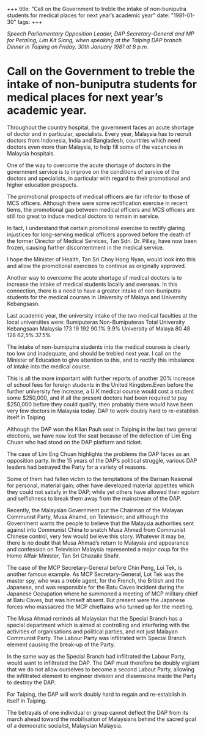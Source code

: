 +++ 
title: "Call on the Government to treble the intake of non-buniputra students for medical places for next year’s academic year"
date: "1981-01-30"
tags:
+++

_Speech Parliamentary Opposition Leader, DAP Secretary-General and MP for Petaling, Lim Kit Siang, when speaking at the Taiping DAP branch Dinner in Taiping on Friday, 30th January 1981 at 8 p.m._

# Call on the Government to treble the intake of non-buniputra students for medical places for next year’s academic year.

Throughout the country hospital, the government faces an acute shortage of doctor and in particular, specialists. Every year, Malaysia has to recruit doctors from Indonesia, India and Bangladesh, countries which need doctors even more than Malaysia, to help fill some of the vacancies in Malaysia hospitals.</u>

One of the way to overcome the acute shortage of doctors in the government service is to improve on the conditions of service of the doctors and specialists, in particular with regard to their promotional and higher education prospects.

The promotional prospects of medical officers are far inferior to those of MCS officers. Although there were some rectification exercise in recent tiems, the promotional gap between medical officers and MCS officers are still too great to induce medical doctors to remain in service.

In fact, I understand that certain promotional exercise to rectify glaring injustices for long-serving medical officers approved before the death of the former Director of Medical Services, Tan Sdri. Dr. Pillay, have now been frozen, causing further discontentment in the medical service.

I hope the Minister of Health, Tan Sri Choy Hong Nyan, would look into this and allow the promotional exercises to continue as originally approved.

Another way to overcome the acute shortage of medical doctors is to increase the intake of medical students locally and overseas. In this connection, there is a need to have a greater intake of non-buniputra students for the medical courses in University of Malaya and University Kebangsasn.

Last academic year, the university intake of the two medical faculties at the local universities were:
					Bumiputeras	Non-Bumiputeras	Total
University Kebangsaan Malaysia	173		19		192
					90.1%			9.9%
University of Malaya			80			48		128
					62,5%			37.5%

The intake of non-bumiputra students into the medical courses is clearly too low and inadequate, and should be trebled next year. I call on the Minister of Education to give attention to this, and to rectify this imbalance of intake into the medical course.

This is all the more important with further reports of another 20% increase of school fees for foreign students in the United Kingdom.Even before the further university fee increase, a U.K medical course would cost a student some $250,000, and if all the present doctors had been required to pay $250,000 before they could qualify, then probably there would have been very few doctors in Malaysia today.
DAP to work doubly hard to re-establish itself in Taiping

Although the DAP won the Klian Pauh seat  in Taiping in the last two general elections, we have now lost the seat because of the defection of Lim Eng Chuan who had stood on the DAP platform and ticket.

The case of Lim Eng Chuan highlights the problems the DAP faces as an opposition party. In the 15 years of the DAP’s political struggle, various DAP leaders had betrayed the Party for a variety of reasons.

Some of them had fallen victim to the temptations of the Barisan Nasional for personal, material gain; other have developed material appetites which they could not satisfy in the DAP; while yet others have allowed their egoism and selfishness to break them away from the mainstream of the DAP.

Recently, the Malaysian Government put the Chairman of the Malayan Communist Party, Musa Ahamd, on Television; and although the Government wants the people to believe that the Malaysia authorities sent against into Communist China to snatch Musa Ahmad from Communist Chinese control, very few would believe this story. Whatever it may be, there is no doubt that Musa Ahmad’s return to Malaysia and appearance and confession on Television Malaysia represented a major coup for the Home Affair Minister, Tan Sri Ghazalie Shafir.

The case of the MCP Secretary-General before Chin Peng, Loi Tek, is another famous example. As MCP Secretary-General, Lot Tek was the master spy, who was a treble agent, for the French, the British and the Japanese, and was responsible for the Batu Caves Incident during the Japanese Occupation where he summoned a meeting of MCP military chief at Batu Caves, but was himself absent. But present were the Japanese forces who massacred the MCP chieftains who turned up for the meeting.

The Musa Ahmad reminds all Malaysian that the Special Branch has a special department which is aimed at controlling and interfering with the activities of organisations and political parties, and not  just Malayan Communist Party. The Labour Party was infiltrated with Special Branch element causing the break-up of the Party.

In the same way as the Special Branch had infiltrated the Labour Party, would want to infiltrated the DAP. The DAP must therefore be doubly vigilant that we do not allow ourselves to become a second Labout Party, allowing the infiltrated element to engineer division and dissensions inside the Party to destroy the DAP.

For Taiping, the DAP will work doubly hard to regain and re-establish in itself in Taiping.

The betrayals of one individual or group cannot deflect the DAP from its march ahead toward the mobilisation of Malaysians behind the sacred goal of a democratic socialist, Malaysian Malaysia.
 
